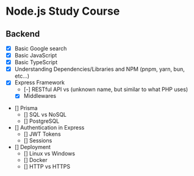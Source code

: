 # Node.js Study Course

## Backend

- [x] Basic Google search
- [x] Basic JavaScript
- [x] Basic TypeScript
- [x] Understanding Dependencies/Libraries and NPM (pnpm, yarn, bun, etc...)
- [x] Express Framework
  - [-] RESTful API vs (unknown name, but similar to what PHP uses)
  - [x] Middlewares
- [] Prisma
  - [] SQL vs NoSQL
  - [] PostgreSQL
- [] Authentication in Express
  - [] JWT Tokens
  - [] Sessions
- [] Deployment
  - [] Linux vs Windows
  - [] Docker
  - [] HTTP vs HTTPS
